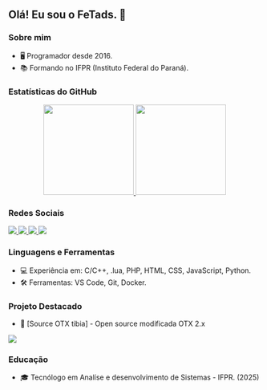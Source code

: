 ## Olá! Eu sou o FeTads. 👋

### Sobre mim
- 🖥️ Programador desde 2016.
- 📚 Formando no IFPR (Instituto Federal do Paraná).

### Estatísticas do GitHub
<div align="center">
  <a href="https://github.com/FeTads">
    <img height="180em" src="https://github-readme-stats.vercel.app/api?username=FeTads&show_icons=true&theme=dark&include_all_commits=true&count_private=true"/>
    <img height="180em" src="https://github-readme-stats.vercel.app/api/top-langs/?username=FeTads&layout=compact&langs_count=7&theme=dark"/>
  </a>
</div>

### Redes Sociais
<div> 
  <a href="https://www.instagram.com/feetads/" target="_blank">
    <img src="https://img.shields.io/badge/-Instagram-%23E4405F?style=for-the-badge&logo=instagram&logoColor=white" target="_blank">
  </a>
  <a href="https://www.twitch.tv/fetads" target="_blank">
    <img src="https://img.shields.io/badge/Twitch-9146FF?style=for-the-badge&logo=twitch&logoColor=white" target="_blank">
  </a>
  <a href="https://discord.gg/fYwc9rVJBr" target="_blank">
    <img src="https://img.shields.io/badge/Discord-7289DA?style=for-the-badge&logo=discord&logoColor=white" target="_blank">
  </a> 
  <a href="mailto:felps18.08@gmail.com">
    <img src="https://img.shields.io/badge/-Gmail-%23333?style=for-the-badge&logo=gmail&logoColor=white" target="_blank">
  </a> 
</div>

### Linguagens e Ferramentas
- 💻 Experiência em: C/C++, .lua, PHP, HTML, CSS, JavaScript, Python.
- 🛠️ Ferramentas: VS Code, Git, Docker.

### Projeto Destacado
- 🚀 [Source OTX tibia] - Open source modificada OTX 2.x
<div>
  <a href="https://github.com/FeTads/otxserver" target="_blank">
    <img src="https://img.shields.io/badge/SourceOTX-%20%F0%9F%9A%80-brightgreen?style=for-the-badge" target="_blank">
  </a>
</div>

### Educação
- 🎓 Tecnólogo em Analíse e desenvolvimento de Sistemas - IFPR. (2025)
